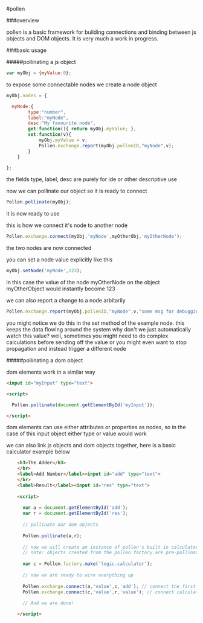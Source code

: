 #pollen


###overview

pollen is a basic framework for building connections and binding between js objects and DOM objects.
It is very much a work in progress.


###basic usage


#####pollinating a js object


```javascript
var myObj = {myValue:0};
```
to expose some connectable nodes we create a node object
```javascript
myObj.nodes = {

  myNode:{
	    type:"number",
		label:"myNode",
		desc:"My favourite node",
		get:function(){ return myObj.myValue; },
		set:function(v){
			myObj.myValue = v;
			Pollen.exchange.report(myObj.pollenID,"myNode",v);
		}
	}

};
```

the fields type, label, desc are purely for ide or other descriptive use

now we can pollinate our object so it is ready to connect

```javascript
Pollen.pollinate(myObj);
```
it is now ready to use

this is how we connect it's node to another node

```javascript
Pollen.exchange.connect(myObj,'myNode',myOtherObj,'myOtherNode');
```

the two nodes are now connected

you can set a node value explicitly like this

```javascript
myObj.setNode('myNode',123);
```

in this case the value of the node myOtherNode on the object myOtherObject would instantly become 123

we can also report a change to a node arbitarily

```javascript
Pollen.exchange.report(myObj.pollenID,"myNode",v,"some msg for debugging if needed");
```

you might notice we do this in the set method of the example node. this keeps the data flowing around the system
why don't we just automatically watch this value? well, sometimes you might need to do complex calculations before 
sending off the value or you might even want to stop propagation and instead trigger a different node


#####pollinating a dom object

dom elements work in a similar way

```html
<input id="myInput" type="text">

<script>

  Pollen.pollinate(document.getElementById('myInput'));

</script>
```

dom elements can use either attributes or properties as nodes, so in the case of this input object either type or value would work

we can also link js objects and dom objects together, here is a basic calculator example below 

```html
    <h3>The Adder</h3>
    </br>
    <label>Add Number</label><input id="add" type="text">
    </br>
    <label>Result</label><input id="res" type="text">
  
    <script>
      
      var a = document.getElementById('add');
      var r = document.getElementById('res');
      
      // pollinate our dom objects
      
      Pollen.pollinate(a,r);
      
      // now we will create an instance of pollen's built in calculator object to perform the addition logic
      // note: objects created from the pollen factory are pre-pollinated.
    
      var c = Pollen.factory.make('logic.calculator');
      
      // now we are ready to wire everything up
      
      Pollen.exchange.connect(a,'value',c,'add'); // connect the first input to the calculator obj
      Pollen.exchange.connect(c,'value',r,'value'); // connect calculator obj value the result input
      
      // And we are done!

    </script>
```




















